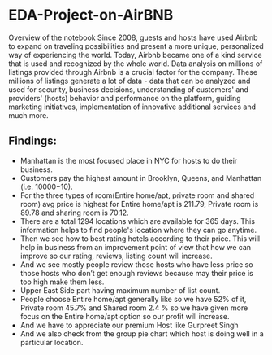 # EDA-Project-on-AirBNB
Overview of the notebook Since 2008, guests and hosts have used Airbnb to expand on traveling possibilities and present a more unique, personalized way 
of experiencing the world. Today, Airbnb became one of a kind service that is used and recognized by the whole world. Data analysis on millions of listings provided 
through Airbnb is a crucial factor for the company. These millions of listings generate a lot of data - data that can be analyzed and used for security, business 
decisions, understanding of customers' and providers' (hosts) behavior and performance on the platform, guiding marketing initiatives, implementation of innovative 
additional services and much more. 
## Findings: ##
* Manhattan is the most focused place in NYC for hosts to do their business.
* Customers pay the highest amount in Brooklyn, Queens, and Manhattan (i.e. $10000 -$10).
* For the three types of room(Entire home/apt, private room and shared room) avg price is highest for Entire home/apt is 211.79, Private room is 89.78 and sharing room is 70.12.
* There are a total 1294 locations which are available for 365 days. This information helps to find people's location where they can go anytime.
* Then we see how to best rating hotels according to their price. This will help in business from an improvement point of view that how we can improve so our rating, reviews, listing count will increase.
* And we see mostly people review those hosts who have less price so those hosts who don’t get enough reviews because may their price is too high make them less.
* Upper East Side part having maximum number of list count.
* People choose Entire home/apt generally like so we have 52% of it, Private room 45.7% and Shared room 2.4 % so we have given more focus on the Entire home/apt option so our profit will increase.
* And we have to appreciate our premium Host like Gurpreet Singh
* And we also check from the group pie chart which host is doing well in a particular location.
